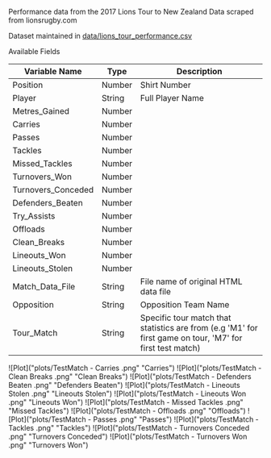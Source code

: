 Performance data from the 2017 Lions Tour to New Zealand
Data scraped from lionsrugby.com

Dataset maintained in [data/lions_tour_performance.csv](/data/lions_tour_performance_data.csv) 

Available Fields 

Variable Name | Type | Description
------------ | ------------- | -------------
Position | Number | Shirt Number
Player | String | Full Player Name
Metres_Gained | Number | 
Carries | Number | 
Passes | Number | 
Tackles | Number | 
Missed_Tackles | Number | 
Turnovers_Won | Number | 
Turnovers_Conceded | Number | 
Defenders_Beaten | Number | 
Try_Assists | Number | 
Offloads | Number | 
Clean_Breaks | Number | 
Lineouts_Won | Number | 
Lineouts_Stolen | Number | 
Match_Data_File | String | File name of original HTML data file
Opposition | String | Opposition Team Name
Tour_Match | String | Specific tour match that statistics are from (e.g 'M1' for first game on tour, 'M7' for first test match)

![Plot]("plots/TestMatch -  Carries .png" "Carries")
![Plot]("plots/TestMatch -  Clean Breaks .png" "Clean Breaks")
![Plot]("plots/TestMatch -  Defenders Beaten .png" "Defenders Beaten")
![Plot]("plots/TestMatch -  Lineouts Stolen .png" "Lineouts Stolen")
![Plot]("plots/TestMatch -  Lineouts Won .png" "Lineouts Won")
![Plot]("plots/TestMatch -  Missed Tackles .png" "Missed Tackles")
![Plot]("plots/TestMatch -  Offloads .png" "Offloads")
![Plot]("plots/TestMatch -  Passes .png" "Passes")
![Plot]("plots/TestMatch -  Tackles .png" "Tackles")
![Plot]("plots/TestMatch -  Turnovers Conceded .png" "Turnovers Conceded")
![Plot]("plots/TestMatch -  Turnovers Won .png" "Turnovers Won")

